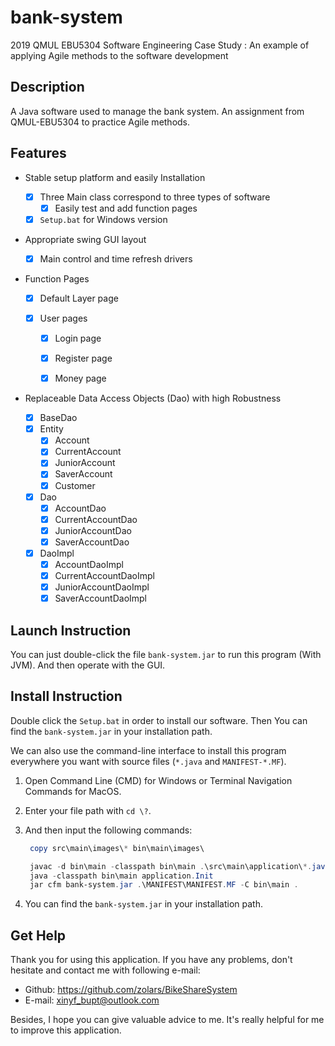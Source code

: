 # bank-system
2019 QMUL EBU5304 Software Engineering Case Study : An example of applying Agile methods to the software development

## Description

A Java software used to manage the bank system. An assignment from QMUL-EBU5304 to practice Agile methods.

## Features

* Stable setup platform and easily Installation	

  - [x] Three Main class correspond to three types of software
    - [x] Easily test and add function pages
  - [x] `Setup.bat` for Windows version

* Appropriate swing GUI layout

  - [x] Main control and time refresh drivers

* Function Pages

  - [x] Default Layer page 

  - [x] User pages
    - [x] Login page
    - [x] Register page
    - [x] Money page
    


* Replaceable Data Access Objects (Dao) with high Robustness

  - [x] BaseDao
  - [x] Entity
    - [x] Account
    - [x] CurrentAccount
    - [x] JuniorAccount
    - [x] SaverAccount
    - [x] Customer
  - [x] Dao
    - [x] AccountDao
    - [x] CurrentAccountDao
    - [x] JuniorAccountDao
    - [x] SaverAccountDao
  - [x] DaoImpl
    - [x] AccountDaoImpl
    - [x] CurrentAccountDaoImpl
    - [x] JuniorAccountDaoImpl
    - [x] SaverAccountDaoImpl

## Launch Instruction

You can just double-click the file `bank-system.jar` to run this program (With JVM). And then operate with the GUI.

## Install Instruction

Double click the `Setup.bat` in order to install our software. Then You can find the `bank-system.jar` in your installation path.

We can also use the command-line interface to install this program everywhere you want with source files (`*.java` and `MANIFEST-*.MF`).

1. Open Command Line (CMD) for Windows or Terminal Navigation Commands for MacOS.

2. Enter your file path with `cd \?`.

3. And then input the following commands:

   ```powershell
    copy src\main\images\* bin\main\images\

    javac -d bin\main -classpath bin\main .\src\main\application\*.java .\src\main\layout\*.java .\src\main\database\*.java .\src\main\database\entity\*.java .\src\main\database\dao\*.java .\src\main\database\dao\impl\*.java
    java -classpath bin\main application.Init
    jar cfm bank-system.jar .\MANIFEST\MANIFEST.MF -C bin\main .
   ```

4. You can find the `bank-system.jar` in your installation path.

## Get Help

Thank you for using this application. If you have any problems, don't hesitate and contact me with following e-mail:

- Github: https://github.com/zolars/BikeShareSystem
- E-mail: xinyf_bupt@outlook.com

Besides, I hope you can give valuable advice to me. It's really helpful for me to improve this application.

